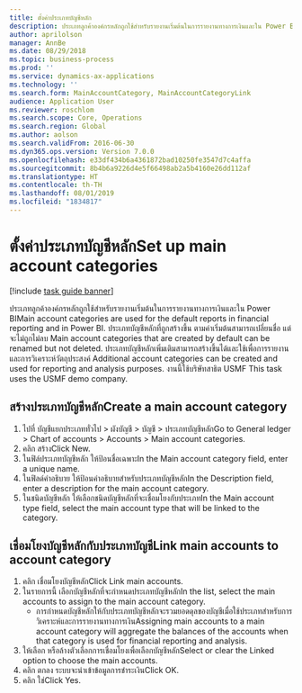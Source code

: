 ```yaml
---
title: ตั้งค่าประเภทบัญชีหลัก
description: ประเภทลูกค้าองค์กรหลักถูกใช้สำหรับรายงานเริ่มต้นในการรายงานทางการเงินและใน Power BI
author: aprilolson
manager: AnnBe
ms.date: 08/29/2018
ms.topic: business-process
ms.prod: ''
ms.service: dynamics-ax-applications
ms.technology: ''
ms.search.form: MainAccountCategory, MainAccountCategoryLink
audience: Application User
ms.reviewer: roschlom
ms.search.scope: Core, Operations
ms.search.region: Global
ms.author: aolson
ms.search.validFrom: 2016-06-30
ms.dyn365.ops.version: Version 7.0.0
ms.openlocfilehash: e33df434b6a4361872bad10250fe3547d7c4affa
ms.sourcegitcommit: 8b4b6a9226d4e5f66498ab2a5b4160e26dd112af
ms.translationtype: HT
ms.contentlocale: th-TH
ms.lasthandoff: 08/01/2019
ms.locfileid: "1834817"
---
```

# <a name="set-up-main-account-categories"></a><span data-ttu-id="8ebea-103">ตั้งค่าประเภทบัญชีหลัก</span><span class="sxs-lookup"><span data-stu-id="8ebea-103">Set up main account categories</span></span>

[!include [task guide banner](../../includes/task-guide-banner.md)]

<span data-ttu-id="8ebea-104">ประเภทลูกค้าองค์กรหลักถูกใช้สำหรับรายงานเริ่มต้นในการรายงานทางการเงินและใน Power BI</span><span class="sxs-lookup"><span data-stu-id="8ebea-104">Main account categories are used for the default reports in financial reporting and in Power BI.</span></span> <span data-ttu-id="8ebea-105">ประเภทบัญชีหลักที่ถูกสร้างขึ้น ตามค่าเริ่มต้นสามารถเปลี่ยนชื่อ แต่จะไม่ถูกไม่ลบ </span><span class="sxs-lookup"><span data-stu-id="8ebea-105">Main account categories that are created by default can be renamed but not deleted.</span></span> <span data-ttu-id="8ebea-106">ประเภทบัญชีหลักเพิ่มเติมสามารถสร้างขึ้นได้และใช้เพื่อการรายงานและการวิเคราะห์วัตถุประสงค์ </span><span class="sxs-lookup"><span data-stu-id="8ebea-106">Additional account categories can be created and used for reporting and analysis purposes.</span></span> <span data-ttu-id="8ebea-107">งานนี้ใช้บริษัทสาธิต USMF </span><span class="sxs-lookup"><span data-stu-id="8ebea-107">This task uses the USMF demo company.</span></span>


## <a name="create-a-main-account-category"></a><span data-ttu-id="8ebea-108">สร้างประเภทบัญชีหลัก</span><span class="sxs-lookup"><span data-stu-id="8ebea-108">Create a main account category</span></span>
1. <span data-ttu-id="8ebea-109">ไปที่ บัญชีแยกประเภททั่วไป > ผังบัญชี > บัญชี > ประเภทบัญชีหลัก</span><span class="sxs-lookup"><span data-stu-id="8ebea-109">Go to General ledger > Chart of accounts > Accounts > Main account categories.</span></span>
2. <span data-ttu-id="8ebea-110">คลิก สร้าง</span><span class="sxs-lookup"><span data-stu-id="8ebea-110">Click New.</span></span>
3. <span data-ttu-id="8ebea-111">ในฟิล์ประเภทบัญชีหลัก ให้ป้อนชื่อเฉพาะ</span><span class="sxs-lookup"><span data-stu-id="8ebea-111">In the Main account category field, enter a unique name.</span></span>
4. <span data-ttu-id="8ebea-112">ในฟิลด์คำอธิบาย ให้ป้อนคำอธิบายสำหรับประเภทบัญชีหลัก</span><span class="sxs-lookup"><span data-stu-id="8ebea-112">In the Description field, enter a description for the main account category.</span></span>
5. <span data-ttu-id="8ebea-113">ในชนิดบัญชีหลัก ให้เลือกชนิดบัญชีหลักที่จะเชื่อมโยงกับประเภท</span><span class="sxs-lookup"><span data-stu-id="8ebea-113">In the Main account type field, select the main account type that will be linked to the category.</span></span>

## <a name="link-main-accounts-to-account-category"></a><span data-ttu-id="8ebea-114">เชื่อมโยงบัญชีหลักกับประเภทบัญชี</span><span class="sxs-lookup"><span data-stu-id="8ebea-114">Link main accounts to account category</span></span>
1. <span data-ttu-id="8ebea-115">คลิก เชื่อมโยงบัญชีหลัก</span><span class="sxs-lookup"><span data-stu-id="8ebea-115">Click Link main accounts.</span></span>
2. <span data-ttu-id="8ebea-116">ในรายการนี้ เลือกบัญชีหลักที่จะกำหนดประเภทบัญชีหลัก</span><span class="sxs-lookup"><span data-stu-id="8ebea-116">In the list, select the main accounts to assign to the main account category.</span></span>
    * <span data-ttu-id="8ebea-117">การกำหนดบัญชีหลักให้กับประเภทบัญชีหลักจะรวมยอดดุลของบัญชีเมื่อใช้ประเภทสำหรับการวิเคราะห์และการรายงานทางการเงิน</span><span class="sxs-lookup"><span data-stu-id="8ebea-117">Assigning main accounts to a main account category will aggregate the balances of the accounts when that category is used for financial reporting and analysis.</span></span>  
3. <span data-ttu-id="8ebea-118">ให้เลือก หรือล้างตัวเลือกการเชื่อมโยงเพื่อเลือกบัญชีหลัก</span><span class="sxs-lookup"><span data-stu-id="8ebea-118">Select or clear the Linked option to choose the main accounts.</span></span>
4. <span data-ttu-id="8ebea-119">คลิก ตกลง ระบบจะนำเข้าข้อมูลการชำระเงิน</span><span class="sxs-lookup"><span data-stu-id="8ebea-119">Click OK.</span></span>
5. <span data-ttu-id="8ebea-120">คลิก ใช่</span><span class="sxs-lookup"><span data-stu-id="8ebea-120">Click Yes.</span></span>

